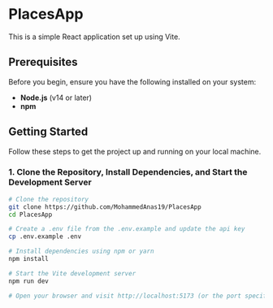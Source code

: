 # PlacesApp

This is a simple React application set up using Vite.

## Prerequisites

Before you begin, ensure you have the following installed on your system:

- **Node.js** (v14 or later)
- **npm** 

## Getting Started

Follow these steps to get the project up and running on your local machine.

### 1. Clone the Repository, Install Dependencies, and Start the Development Server

```bash
# Clone the repository
git clone https://github.com/MohammedAnas19/PlacesApp
cd PlacesApp

# Create a .env file from the .env.example and update the api key
cp .env.example .env

# Install dependencies using npm or yarn
npm install

# Start the Vite development server
npm run dev

# Open your browser and visit http://localhost:5173 (or the port specified in the console)
